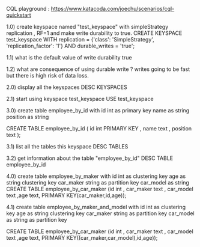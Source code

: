CQL playground : https://www.katacoda.com/joechu/scenarios/cql-quickstart

1.0) create keyspace named "test_keyspace" with simpleStrategy replication , RF=1 and make write durability to true.
CREATE KEYSPACE test_keyspace WITH replication = {'class': 'SimpleStrategy', 'replication_factor': '1'} AND durable_writes = 'true';

1.1) what is the default value of write durability
true

1.2) what are consequence of using durable write ? 
writes going to be fast but there is high risk of data loss.

2.0) display all the keyspaces
DESC KEYSPACES

2.1) start using keyspace test_keyspace
USE test_keyspace

3.0) create table  employee_by_id with 
    id  int as primary key
    name as string
    position as string

CREATE TABLE employee_by_id ( id int PRIMARY KEY , name text , position text );

3.1) list all the tables this keyspace
DESC TABLES

3.2) get information about the table "employee_by_id"
DESC TABLE employee_by_id

4.0) create table  employee_by_maker with 
    id  int as clustering key
    age as string clustering key
    car_maker string as partition key
    car_model as string
CREATE TABLE employee_by_car_maker (id int , car_maker text , car_model text ,age text, PRIMARY KEY(car_maker,id,age));

4.1) create table  employee_by_maker_and_model with 
    id  int as clustering key
    age as string clustering key
    car_maker string as partition key
    car_model as string as partition key

CREATE TABLE employee_by_car_maker (id int , car_maker text , car_model text ,age text, PRIMARY KEY((car_maker,car_model),id,age));
    
    
    
